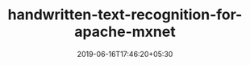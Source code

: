 ---
title: "handwritten-text-recognition-for-apache-mxnet"
date: 2019-06-16T17:46:20+05:30
type: "organisations"
org_name: "Amazon Web Services - Labs"
repo_desc: "This repository lets you train neural networks models for performing end-to-end full-page handwriting recognition using the Apache MXNet deep learning frameworks on the IAM Dataset."
repo_link: https://github.com/awslabs/handwritten-text-recognition-for-apache-mxnet


---